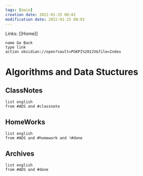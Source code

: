 ```yaml
---
tags: [main]
creation date: 2022-01-25 08:01
modification date: 2022-01-25 08:01
---
```


Links: [[Home]]
```button
name Go Back
type link
action obsidian://open?vault=PGKPI%2012V&file=Index
```
# Algorithms and Data Stuctures
## ClassNotes
```dataview
list english
from #ADS and #classnote
```
## HomeWorks
```dataview
list english
from #ADS and #homework and !#done
```
## Archives
```dataview
list english
from #ADS and #done
```